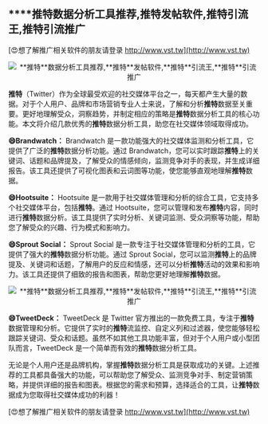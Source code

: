 ## ****推特**数据分析工具推荐,**推特**发帖软件,**推特**引流王,**推特**引流推广**

[😍想了解推广相关软件的朋友请登录 http://www.vst.tw](http://www.vst.tw)

 <center><img src="https://vst.tw/MP4/tuiguang/png/8.png" alt="**推特**数据分析工具推荐,**推特**发帖软件,**推特**引流王,**推特**引流推广"></center>

**推特**（Twitter）作为全球最受欢迎的社交媒体平台之一，每天都产生大量的数据。对于个人用户、品牌和市场营销专业人士来说，了解和分析**推特**数据至关重要。更好地理解受众，洞察趋势，并制定相应的策略是**推特**数据分析工具的核心功能。本文将介绍几款优秀的**推特**数据分析工具，助您在社交媒体领域取得成功。

**😄Brandwatch：**
Brandwatch 是一款功能强大的社交媒体监测和分析工具，它提供了广泛的**推特**数据分析功能。通过 Brandwatch，您可以实时跟踪**推特**上的关键词、话题和品牌提及，了解受众的情感倾向，监测竞争对手的表现，并生成详细报告。该工具还提供了可视化图表和云词图等功能，使您能够直观地理解**推特**数据。

**😄Hootsuite：**
Hootsuite 是一款用于社交媒体管理和分析的综合工具，它支持多个社交媒体平台，包括**推特**。通过 Hootsuite，您可以管理和发布**推特**内容，同时进行**推特**数据分析。该工具提供了实时分析、关键词监测、受众洞察等功能，帮助您了解受众的兴趣、行为模式和影响力。

**😄Sprout Social：**
Sprout Social 是一款专注于社交媒体管理和分析的工具，它提供了强大的**推特**数据分析功能。通过 Sprout Social，您可以监测**推特**上的品牌提及、关键词和话题，了解用户的反应和情感，还可以分析**推特**活动的效果和影响力。该工具还提供了细致的报告和图表，帮助您更好地理解**推特**数据。

 <center><img src="https://vst.tw/MP4/tuiguang/png/2.png" alt="**推特**数据分析工具推荐,**推特**发帖软件,**推特**引流王,**推特**引流推广"></center>

**😄TweetDeck：**
TweetDeck 是 Twitter 官方推出的一款免费工具，专注于**推特**数据管理和分析。它提供了实时的**推特**流监控、自定义列和过滤器，使您能够轻松跟踪关键词、受众和话题。虽然不如其他工具功能丰富，但对于个人用户或小型团队而言，TweetDeck 是一个简单而有效的**推特**数据分析工具。

无论是个人用户还是品牌机构，掌握**推特**数据分析工具是获取成功的关键。上述推荐的工具都具备强大的功能，可以帮助您了解受众、监测竞争对手、制定营销策略，并提供详细的报告和图表。根据您的需求和预算，选择适合的工具，让**推特**数据成为您取得社交媒体成功的利器！

[😍想了解推广相关软件的朋友请登录 http://www.vst.tw](http://www.vst.tw)



